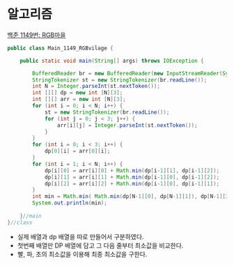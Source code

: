 # 알고리즘

[백준 1149번: RGB마을](https://www.acmicpc.net/problem/1149)
```java
public class Main_1149_RGBvilage {

	public static void main(String[] args) throws IOException {

		BufferedReader br = new BufferedReader(new InputStreamReader(System.in));
		StringTokenizer st = new StringTokenizer(br.readLine());
		int N = Integer.parseInt(st.nextToken());
		int [][] dp = new int [N][3];
		int [][] arr = new int [N][3];
		for (int i = 0; i < N; i++) {
			st = new StringTokenizer(br.readLine());
			for (int j = 0; j < 3; j++) {
				arr[i][j] = Integer.parseInt(st.nextToken());
			}
		}
		for (int i = 0; i < 3; i++) {
			dp[0][i] = arr[0][i];
		}
		for (int i = 1; i < N; i++) {
			dp[i][0] = arr[i][0] + Math.min(dp[i-1][1], dp[i-1][2]);
			dp[i][1] = arr[i][1] + Math.min(dp[i-1][0], dp[i-1][2]);
			dp[i][2] = arr[i][2] + Math.min(dp[i-1][0], dp[i-1][1]);
		}
		int min = Math.min( Math.min(dp[N-1][0], dp[N-1][1]), dp[N-1][2]);
		System.out.println(min);
    
	}//main
}//class
```
- 실제 배열과 dp 배열을 따로 만들어서 구분하였다.
- 첫번째 배열만 DP 배열에 담고 그 다음 줄부터 최소값을 비교한다.
- 빨, 파, 초의 최소값을 이용해 최종 최소값을 구한다.
